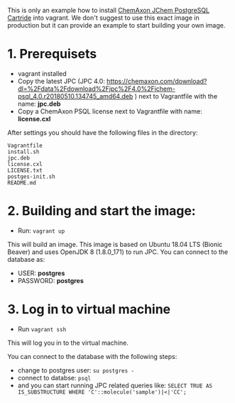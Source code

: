 This is only an example how to install [ChemAxon JChem PostgreSQL Cartride](https://chemaxon.com/products/jchem-engines) into vagrant. We don't suggest to use this exact image in production but it can provide an example to start building your own image.

# 1. Prerequisets

* vagrant installed
* Copy the latest JPC (JPC 4.0: https://chemaxon.com/download?dl=%2Fdata%2Fdownload%2Fjpc%2F4.0%2Fjchem-psql_4.0.r20180510.134745_amd64.deb ) next to Vagrantfile with the name: __jpc.deb__
* Copy a ChemAxon PSQL license next to Vagrantfile with name: __license.cxl__
    
After settings you should have the following files in the directory:
```
Vagrantfile
install.sh
jpc.deb
license.cxl
LICENSE.txt
postges-init.sh
README.md
```
    
# 2. Building and start the image:

* Run: `vagrant up`
    
This will build an image. This image is based on Ubuntu 18.04 LTS (Bionic Beaver) and uses OpenJDK 8 (1.8.0_171) to run JPC.
You can connect to the database as:
* USER: __postgres__
* PASSWORD: __postgres__
    
# 3. Log in to virtual machine

* Run `vagrant ssh`
    
This will log you in to the virtual machine. 
    
You can connect to the database with the following steps:
* change to postgres user: `su postgres -`
* connect to databse: `psql`
* and you can start running JPC related queries like: `SELECT TRUE AS IS_SUBSTRUCTURE WHERE 'C'::molecule('sample')|<|'CC';`
